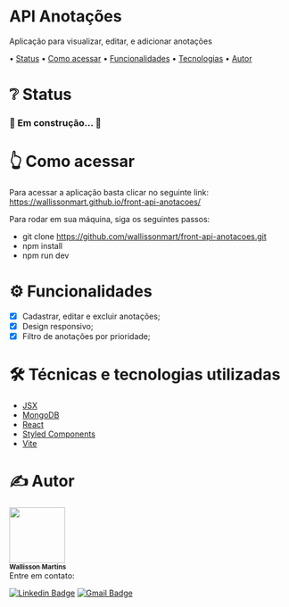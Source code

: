 <h1 align="left">API Anotações</h1>
<p align="left">Aplicação para visualizar, editar, e adicionar anotações</p>

<p align="left"> •
 <a href="#status">Status</a> •
 <a href="#acessar">Como acessar</a> • 
 <a href="#funcionalidades">Funcionalidades</a> • 
 <a href="#tecnologias">Tecnologias</a> • 
 <a href="#autor">Autor</a>
</p>

<h1 align="left" id="status">❔ Status</h1>

<h3 align="left"> 
  🚧 Em construção... 🚧
</h3>

<h1 align="left" id="acessar">👆 Como acessar</h1>

Para acessar a aplicação basta clicar no seguinte link: https://wallissonmart.github.io/front-api-anotacoes/

Para rodar em sua máquina, siga os seguintes passos:

- git clone https://github.com/wallissonmart/front-api-anotacoes.git
- npm install
- npm run dev

<h1 align="left" id="funcionalidades">⚙️ Funcionalidades</h1>

- [x] Cadastrar, editar e excluir anotações;
- [x] Design responsivo;
- [x] Filtro de anotações por prioridade;

<h1 align="left" id="tecnologias">🛠️ Técnicas e tecnologias utilizadas</h1>

- [JSX](https://pt-br.reactjs.org/docs/jsx-in-depth.html)
- [MongoDB](https://www.mongodb.com/docs/manual/core/document/)
- [React](https://pt-br.reactjs.org/docs/getting-started.html)
- [Styled Components](https://styled-components.com/docs)
- [Vite](https://vitejs.dev/guide/)

<h1 align="left" id="autor">✍️ Autor</h1>
<a href="https://github.com/wallissonmart">
 <img src="https://avatars.githubusercontent.com/u/93344198?s=400&u=efc1c28e0cfb7b7e29bdf3ac50a79d0ddcf8b467&v=4" width="100px;" alt=""/>
 <br/>
 <sub><b>Wallisson Martins</b></sub></a>
<br/>
Entre em contato:

[![Linkedin Badge](https://img.shields.io/badge/-Wallisson-blue?style=flat-square&logo=Linkedin&logoColor=white&link=https://www.linkedin.com/in/wallisson-martins-/)](https://www.linkedin.com/in/wallisson-martins-/)
[![Gmail Badge](https://img.shields.io/badge/-wallissonmartins37@gmail.com-c14438?style=flat-square&logo=Gmail&logoColor=white&link=mailto:wallissonmartins37@gmail.com)](mailto:wallissonmartins37@gmail.com)
